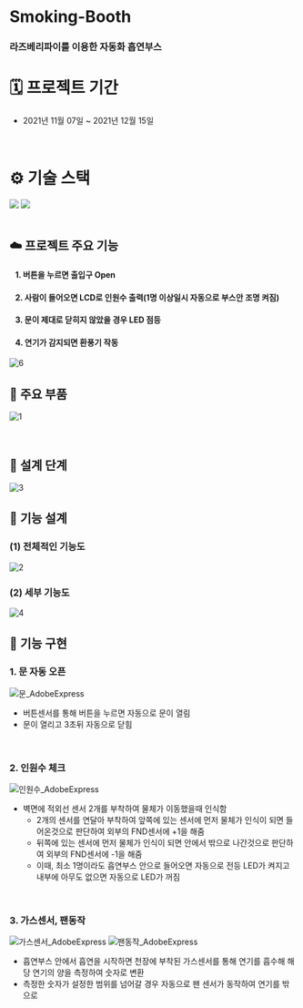 # Smoking-Booth

### 라즈베리파이를 이용한 자동화 흡연부스

# 🗓 프로젝트 기간
- 2021년 11월 07일 ~ 2021년 12월 15일
<br />

# ⚙️ 기술 스택
<div>
  <img src="https://img.shields.io/badge/c-00599C?style=for-the-badge&logo=c%2B%2B&logoColor=white">
  <img src="https://img.shields.io/badge/Raspberry Pi-A22846?style=for-the-badge&logo=Raspberry Pi&logoColor=black">
</div>

<br />

## ☁️ 프로젝트 주요 기능 
#### &nbsp;&nbsp; 1. 버튼을 누르면 출입구 Open 
#### &nbsp;&nbsp; 2. 사람이 들어오면 LCD로 인원수 출력(1명 이상일시 자동으로 부스안 조명 켜짐)
#### &nbsp;&nbsp; 3. 문이 제대로 닫히지 않았을 경우 LED 점등
#### &nbsp;&nbsp; 4. 연기가 감지되면 환풍기 작동
![6](https://user-images.githubusercontent.com/82360230/189921267-8eb793ca-fcd2-42a2-b223-1dd5c28b06e0.jpg)

## 🔧 주요 부품
![1](https://user-images.githubusercontent.com/82360230/189916413-2fb921e4-3158-46c7-b1d6-053dc425471e.png)

<br />

## 📐 설계 단계
![3](https://user-images.githubusercontent.com/82360230/189916431-c1c9476f-36b4-4273-9b32-851bdad2b104.png)

## 📗 기능 설계
### (1) 전체적인 기능도
![2](https://user-images.githubusercontent.com/82360230/189916425-f3b6029d-6363-4427-a227-3be1a28cc2b6.png)

### (2) 세부 기능도
![4](https://user-images.githubusercontent.com/82360230/189916439-387d7de9-53bf-4aed-876a-a4db3be48c26.png)

## 📘 기능 구현
### 1. 문 자동 오픈
![문_AdobeExpress](https://user-images.githubusercontent.com/82360230/189928460-ce607146-5050-4f5b-96bd-78282a5a7f78.gif)
<br>
- 버튼센서를 통해 버튼을 누르면 자동으로 문이 열림
- 문이 열리고 3초뒤 자동으로 닫힘

<br>

### 2. 인원수 체크
![인원수_AdobeExpress](https://user-images.githubusercontent.com/82360230/189928452-b50f8ce2-1fe8-44dc-84d2-04253c9bfdd1.gif)
<br>
- 벽면에 적외선 센서 2개를 부착하여 물체가 이동했을때 인식함
  - 2개의 센서를 연달아 부착하여 앞쪽에 있는 센서에 먼저 물체가 인식이 되면 들어온것으로 판단하여 외부의 FND센서에 +1을 해줌
  - 뒤쪽에 있는 센서에 먼저 물체가 인식이 되면 안에서 밖으로 나간것으로 판단하여 외부의 FND센서에 -1을 해줌
  - 이때, 최소 1명이라도 흡연부스 안으로 들어오면 자동으로 전등 LED가 켜지고 내부에 아무도 없으면 자동으로 LED가 꺼짐 

<br>

### 3. 가스센서, 팬동작
![가스센서_AdobeExpress](https://user-images.githubusercontent.com/82360230/189928465-8d4c43c6-e3ed-454c-a999-d5553f348777.gif)
![팬동작_AdobeExpress](https://user-images.githubusercontent.com/82360230/189928403-ba34d05e-3cf3-4ccc-a83c-36798dd4dd5d.gif)
<br> 
- 흡연부스 안에서 흡연을 시작하면 천장에 부착된 가스센서를 통해 연기를 흡수해 해당 연기의 양을 측정하여 숫자로 변환
- 측정한 숫자가 설정한 범위를 넘어갈 경우 자동으로 팬 센서가 동작하여 연기를 밖으로 
